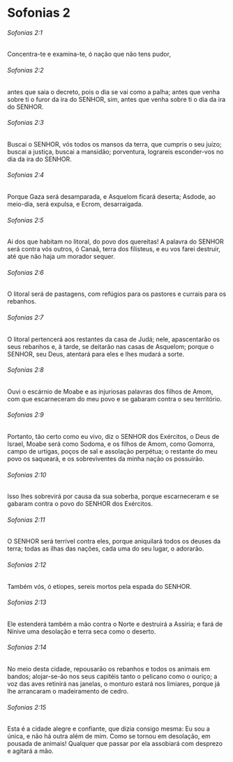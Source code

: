 # Sofonias 2

###### Sofonias 2:1

Concentra-te e examina-te, ó nação que não tens pudor,

###### Sofonias 2:2

antes que saia o decreto, pois o dia se vai como a palha; antes que venha sobre ti o furor da ira do SENHOR, sim, antes que venha sobre ti o dia da ira do SENHOR.

###### Sofonias 2:3

Buscai o SENHOR, vós todos os mansos da terra, que cumpris o seu juízo; buscai a justiça, buscai a mansidão; porventura, lograreis esconder-vos no dia da ira do SENHOR.

###### Sofonias 2:4

Porque Gaza será desamparada, e Asquelom ficará deserta; Asdode, ao meio-dia, será expulsa, e Ecrom, desarraigada.

###### Sofonias 2:5

Ai dos que habitam no litoral, do povo dos quereítas! A palavra do SENHOR será contra vós outros, ó Canaã, terra dos filisteus, e eu vos farei destruir, até que não haja um morador sequer.

###### Sofonias 2:6

O litoral será de pastagens, com refúgios para os pastores e currais para os rebanhos.

###### Sofonias 2:7

O litoral pertencerá aos restantes da casa de Judá; nele, apascentarão os seus rebanhos e, à tarde, se deitarão nas casas de Asquelom; porque o SENHOR, seu Deus, atentará para eles e lhes mudará a sorte.

###### Sofonias 2:8

Ouvi o escárnio de Moabe e as injuriosas palavras dos filhos de Amom, com que escarneceram do meu povo e se gabaram contra o seu território.

###### Sofonias 2:9

Portanto, tão certo como eu vivo, diz o SENHOR dos Exércitos, o Deus de Israel, Moabe será como Sodoma, e os filhos de Amom, como Gomorra, campo de urtigas, poços de sal e assolação perpétua; o restante do meu povo os saqueará, e os sobreviventes da minha nação os possuirão.

###### Sofonias 2:10

Isso lhes sobrevirá por causa da sua soberba, porque escarneceram e se gabaram contra o povo do SENHOR dos Exércitos.

###### Sofonias 2:11

O SENHOR será terrível contra eles, porque aniquilará todos os deuses da terra; todas as ilhas das nações, cada uma do seu lugar, o adorarão.

###### Sofonias 2:12

Também vós, ó etíopes, sereis mortos pela espada do SENHOR.

###### Sofonias 2:13

Ele estenderá também a mão contra o Norte e destruirá a Assíria; e fará de Nínive uma desolação e terra seca como o deserto.

###### Sofonias 2:14

No meio desta cidade, repousarão os rebanhos e todos os animais em bandos; alojar-se-ão nos seus capitéis tanto o pelicano como o ouriço; a voz das aves retinirá nas janelas, o monturo estará nos limiares, porque já lhe arrancaram o madeiramento de cedro.

###### Sofonias 2:15

Esta é a cidade alegre e confiante, que dizia consigo mesma: Eu sou a única, e não há outra além de mim. Como se tornou em desolação, em pousada de animais! Qualquer que passar por ela assobiará com desprezo e agitará a mão.

